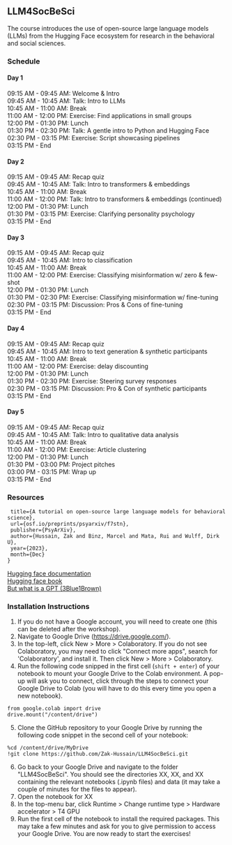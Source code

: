 ## LLM4SocBeSci
The course introduces the use of open-source large language models (LLMs) from the Hugging Face ecosystem for research in the behavioral and social sciences.

### Schedule

#### Day 1
09:15 AM - 09:45 AM: Welcome & Intro<br>
09:45 AM - 10:45 AM: Talk: Intro to LLMs<br>
10:45 AM - 11:00 AM: Break<br>
11:00 AM - 12:00 PM: Exercise: Find applications in small groups<br>
12:00 PM - 01:30 PM: Lunch<br>
01:30 PM - 02:30 PM: Talk: A gentle intro to Python and Hugging Face<br>
02:30 PM - 03:15 PM: Exercise: Script showcasing pipelines<br>
03:15 PM - End

#### Day 2
09:15 AM - 09:45 AM: Recap quiz<br>
09:45 AM - 10:45 AM: Talk: Intro to transformers & embeddings<br>
10:45 AM - 11:00 AM: Break<br>
11:00 AM - 12:00 PM: Talk: Intro to transformers & embeddings (continued)<br>
12:00 PM - 01:30 PM: Lunch<br>
01:30 PM - 03:15 PM: Exercise: Clarifying personality psychology<br>
03:15 PM - End

#### Day 3
09:15 AM - 09:45 AM: Recap quiz<br>
09:45 AM - 10:45 AM: Intro to classification<br>
10:45 AM - 11:00 AM: Break<br>
11:00 AM - 12:00 PM: Exercise: Classifying misinformation w/ zero & few-shot<br>
12:00 PM - 01:30 PM: Lunch<br>
01:30 PM - 02:30 PM: Exercise: Classifying misinformation w/ fine-tuning<br>
02:30 PM - 03:15 PM: Discussion: Pros & Cons of fine-tuning<br>
03:15 PM - End

#### Day 4
09:15 AM - 09:45 AM: Recap quiz<br>
09:45 AM - 10:45 AM: Intro to text generation & synthetic participants<br>
10:45 AM - 11:00 AM: Break<br>
11:00 AM - 12:00 PM: Exercise: delay discounting<br>
12:00 PM - 01:30 PM: Lunch<br>
01:30 PM - 02:30 PM: Exercise: Steering survey responses<br>
02:30 PM - 03:15 PM: Discussion: Pro & Con of synthetic participants<br>
03:15 PM - End

#### Day 5
09:15 AM - 09:45 AM: Recap quiz<br>
09:45 AM - 10:45 AM: Talk: Intro to qualitative data analysis<br>
10:45 AM - 11:00 AM: Break<br>
11:00 AM - 12:00 PM: Exercise: Article clustering<br>
12:00 PM - 01:30 PM: Lunch<br>
01:30 PM - 03:00 PM: Project pitches<br>
03:00 PM - 03:15 PM: Wrap up<br>
03:15 PM - End


### Resources
```@misc{hussain_binz_mata_wulff_2023,
 title={A tutorial on open-source large language models for behavioral science},
 url={osf.io/preprints/psyarxiv/f7stn},
 publisher={PsyArXiv},
 author={Hussain, Zak and Binz, Marcel and Mata, Rui and Wulff, Dirk U},
 year={2023},
 month={Dec}
}
```
[Hugging face documentation](https://huggingface.co/docs)<br>
[Hugging face book](https://transformersbook.com/)<br>
[But what is a GPT (3Blue1Brown)](https://www.youtube.com/watch?v=wjZofJX0v4M&list=PLZHQObOWTQDNU6R1_67000Dx_ZCJB-3pi&index=5)<br>

### Installation Instructions
1. If you do not have a Google account, you will need to create one (this can be deleted after the workshop).
2. Navigate to Google Drive (https://drive.google.com/).
3. In the top-left, click New > More > Colaboratory. If you do not see Colaboratory, you may need to click "Connect more apps", 
search for 'Colaboratory', and install it. Then click New > More > Colaboratory.
4. Run the following code snipped in the first cell (```shift + enter```) of your notebook to mount your Google Drive to the Colab environment.
A pop-up will ask you to connect, click through the steps to connect your Google Drive to Colab (you will have to do this
every time you open a new notebook).
```
from google.colab import drive
drive.mount("/content/drive")
```
5. Clone the GitHub repository to your Google Drive by running the following code snippet in the second cell of your notebook:
```
%cd /content/drive/MyDrive
!git clone https://github.com/Zak-Hussain/LLM4SocBeSci.git
```
6. Go back to your Google Drive and navigate to the folder "LLM4SocBeSci". You should see the directories XX, XX, and XX 
containing the relevant notebooks (.ipynb files) and data (it may take  a couple of minutes for the files to appear).
7. Open the notebook for XX 
8. In the top-menu bar, click Runtime > Change runtime type > Hardware accelerator > T4 GPU
9. Run the first cell of the notebook to install the required packages. This may take a few minutes and ask for you to
give permission to access your Google Drive. 
You are now ready to start the exercises!